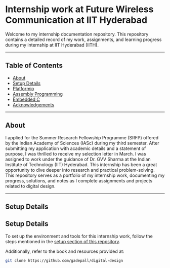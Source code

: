 # Internship work at Future Wireless Communication at IIT Hyderabad

Welcome to my internship documentation repository. This repository contains a detailed record of my work, assignments, and learning progress during my internship at IIT Hyderabad (IITH).

---

## Table of Contents

- [About](#about)
- [Setup Details](#setup-details)
- [Platformio](#platformio)
- [Assembly Programming](#assembly-programming)
- [Embedded C](#embedded-c)
- [Acknowledgements](#acknowledgements)

---

## About

I applied for the Summer Research Fellowship Programme (SRFP) offered by the Indian Academy of Sciences (IASc) during my third semester. After submitting my application with academic details and a statement of purpose, I was thrilled to receive my selection letter in March. I was assigned to work under the guidance of Dr. GVV Sharma at the Indian Institute of Technology (IIT) Hyderabad. This internship has been a great opportunity to dive deeper into research and practical problem-solving. This repository serves as a portfolio of my internship work, documenting my progress, solutions, and notes as I complete assignments and projects related to digital design.

---

## Setup Details

## Setup Details

To set up the environment and tools for this internship work, follow the steps mentioned in the [setup section of this repository](https://github.com/gadepall/fwc-1?tab=readme-ov-file).

Additionally, refer to the book and resources provided at:

```bash
git clone https://github.com/gadepall/digital-design




